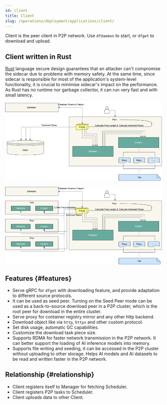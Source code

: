 ```yaml
---
id: client
title: Client
slug: /operations/deployment/applications/client/
---
```


Client is the peer client in P2P network. Use `dfdaemon` to start, or `dfget` to download and upload.

## Client written in Rust

[Rust](https://www.rust-lang.org/) language secure design guarantees that an attacker can't compromise the sidecar
due to problems with memory safety. At the same time,
since sidecar is responsible for most of the application's system-level functionality,
it is crucial to minimise sidecar's impact on the performance. As Rust has no runtime
nor garbage collector, it can run very fast and with small latency.

![client-download](../../../resource/operations/deployment/applications/client/client-download.png)

![client-p2p](../../../resource/operations/deployment/applications/client/client-p2p.png)

## Features {#features}

- Serve gRPC for `dfget` with downloading feature,
  and provide adaptation to different source protocols.
- It can be used as seed peer. Turning on the Seed Peer mode can be used as
  a back-to-source download peer in a P2P cluster,
  which is the root peer for download in the entire cluster.
- Serve proxy for container registry mirror and any other http backend.
- Download object like via `http`, `https` and other custom protocol.
- Set disk usage, automatic GC capabilities.
- Customize the download task piece size.
- Supports RDMA for faster network transmission in the P2P network.
  It can better support the loading of AI inference models into memory.
- Supports file writing and seeding, it can be accessed in the P2P cluster without uploading to other storage.
  Helps AI models and AI datasets to be read and written faster in the P2P network.

## Relationship {#relationship}

- Client registers itself to Manager for fetching Scheduler.
- Client registers P2P tasks to Scheduler.
- Client uploads data to other Client.
